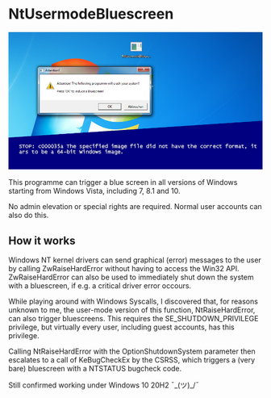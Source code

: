 # NtUsermodeBluescreen

![Image](image.png)

This programme can trigger a blue screen in all versions of Windows starting from Windows Vista, including 7, 8.1 and 10.

No admin elevation or special rights are required. Normal user accounts can also do this.

## How it works

Windows NT kernel drivers can send graphical (error) messages to the user by calling ZwRaiseHardError without having to access the Win32 API. ZwRaiseHardError can also be used to immediately shut down the system with a bluescreen, if e.g. a critical driver error occours.

While playing around with Windows Syscalls, I discovered that, for reasons unknown to me, the user-mode version of this function, NtRaiseHardError, can also trigger bluescreens. This requires the SE_SHUTDOWN_PRIVILEGE privilege, but virtually every user, including guest accounts, has this privilege.

Calling NtRaiseHardError with the OptionShutdownSystem parameter then escalates to a call of KeBugCheckEx by the CSRSS, which triggers a (very bare) bluescreen with a NTSTATUS bugcheck code.

Still confirmed working under Windows 10 20H2 ¯\_(ツ)_/¯
